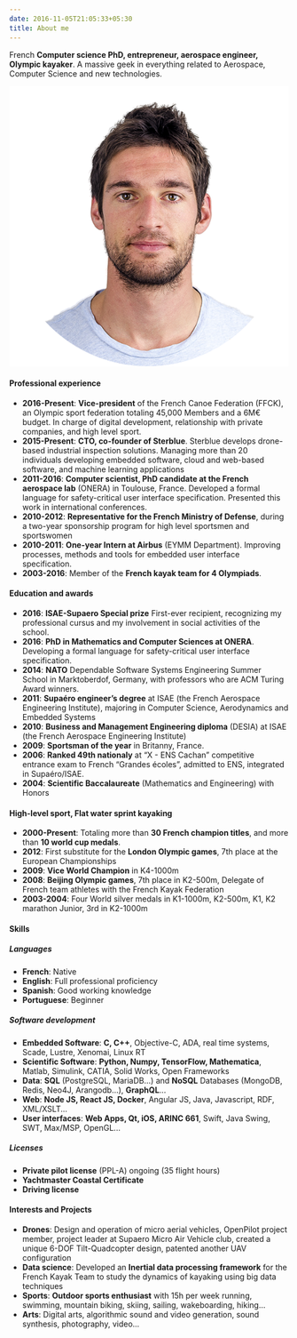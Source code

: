```yaml
---
date: 2016-11-05T21:05:33+05:30
title: About me
---
```


French **Computer science PhD, entrepreneur, aerospace engineer, Olympic kayaker**. A massive geek in everything related to Aerospace, Computer Science and new technologies.

![This is me](/img/Identity.png)

#### Professional experience

  - **2016-Present**: **Vice-president** of the French Canoe Federation (FFCK), an Olympic sport federation totaling 45,000 Members and a 6M€ budget. In charge of digital development, relationship with private companies, and high level sport.
  - **2015-Present**: **CTO, co-founder of Sterblue**. Sterblue develops drone-based industrial inspection solutions. Managing more than 20 individuals developing embedded software, cloud and web-based software, and machine learning applications
  - **2011-2016**: **Computer scientist, PhD candidate at the French aerospace lab** (ONERA) in Toulouse, France. Developed a formal language for safety-critical user interface specification. Presented this work in international conferences.
  - **2010-2012**: **Representative for the French Ministry of Defense**, during a two-year sponsorship program for high level sportsmen and sportswomen
  - **2010-2011**: **One-year Intern at Airbus** (EYMM Department). Improving processes, methods and tools for embedded user interface specification.
  - **2003-2016**: Member of the **French kayak team for 4 Olympiads**.

#### Education and awards

  - **2016**: **ISAE-Supaero Special prize** First-ever recipient, recognizing my professional cursus and my involvement in social activities of the school.
  - **2016**: **PhD in Mathematics and Computer Sciences at ONERA**. Developing a formal language for safety-critical user interface specification.
  - **2014**: **NATO** Dependable Software Systems Engineering Summer School in Marktoberdof, Germany, with professors who are ACM Turing Award winners.
  - **2011**: **Supaéro engineer’s degree** at ISAE (the French Aerospace Engineering Institute), majoring in Computer Science, Aerodynamics and Embedded Systems
  - **2010**: **Business and Management Engineering diploma** (DESIA) at ISAE (the French Aerospace Engineering Institute)
  - **2009**: **Sportsman of the year** in Britanny, France.
  - **2006**: **Ranked 49th nationaly** at “X - ENS Cachan” competitive entrance exam to French “Grandes écoles”, admitted to ENS, integrated in Supaéro/ISAE.
  - **2004**: **Scientific Baccalaureate** (Mathematics and Engineering) with Honors

#### High-level sport, Flat water sprint kayaking

  - **2000-Present**: Totaling more than **30 French champion titles**, and more than **10 world cup medals**.
  - **2012**: First substitute for the **London Olympic games**, 7th place at the European Championships
  - **2009**: **Vice World Champion** in K4-1000m
  - **2008**: **Beijing Olympic games**, 7th place in K2-500m, Delegate of French team athletes with the French Kayak Federation
  - **2003-2004**: Four World silver medals in K1-1000m, K2-500m, K1, K2 marathon Junior, 3rd in K2-1000m

#### Skills

##### Languages

  - **French**: Native
  - **English**: Full professional proficiency
  - **Spanish**: Good working knowledge
  - **Portuguese**: Beginner

##### Software development

  - **Embedded Software**: **C, C++**, Objective-C, ADA, real time systems, Scade, Lustre, Xenomai, Linux RT
  - **Scientific Software**: **Python, Numpy, TensorFlow, Mathematica**, Matlab, Simulink, CATIA, Solid Works, Open Frameworks
  - **Data**: **SQL** (PostgreSQL, MariaDB...) and **NoSQL** Databases (MongoDB, Redis, Neo4J, Arangodb...), **GraphQL**...
  - **Web**: **Node JS, React JS, Docker**, Angular JS, Java, Javascript, RDF, XML/XSLT...
  - **User interfaces**: **Web Apps, Qt, iOS, ARINC 661**, Swift, Java Swing, SWT, Max/MSP, OpenGL...

##### Licenses

  - **Private pilot license** (PPL-A) ongoing (35 flight hours)
  - **Yachtmaster Coastal Certificate**
  - **Driving license**

#### Interests and Projects

  - **Drones**: Design and operation of micro aerial vehicles, OpenPilot project member, project leader at Supaero Micro Air Vehicle club, created a unique 6-DOF Tilt-Quadcopter design, patented another UAV configuration
  - **Data science**: Developed an **Inertial data processing framework** for the French Kayak Team to study the dynamics of kayaking using big data techniques
  - **Sports**: **Outdoor sports enthusiast** with 15h per week running, swimming, mountain biking, skiing, sailing, wakeboarding, hiking...
  - **Arts**: Digital arts, algorithmic sound and video generation, sound synthesis, photography, video...
